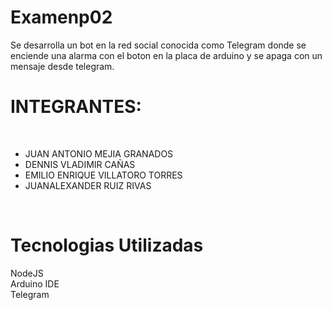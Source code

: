 # Examenp02
Se desarrolla un bot en la red social conocida como Telegram donde se enciende una alarma con el boton en la placa de arduino y se apaga con un mensaje desde telegram.

# INTEGRANTES:
<BR>
<UL>
<LI>JUAN ANTONIO MEJIA GRANADOS</LI>
<LI>DENNIS VLADIMIR CAÑAS</LI>
<LI>EMILIO ENRIQUE VILLATORO TORRES</LI>
<LI>JUANALEXANDER RUIZ RIVAS</LI>
</UL>
<br>

# Tecnologias Utilizadas
NodeJS<br>  Arduino IDE<br> Telegram<br>
